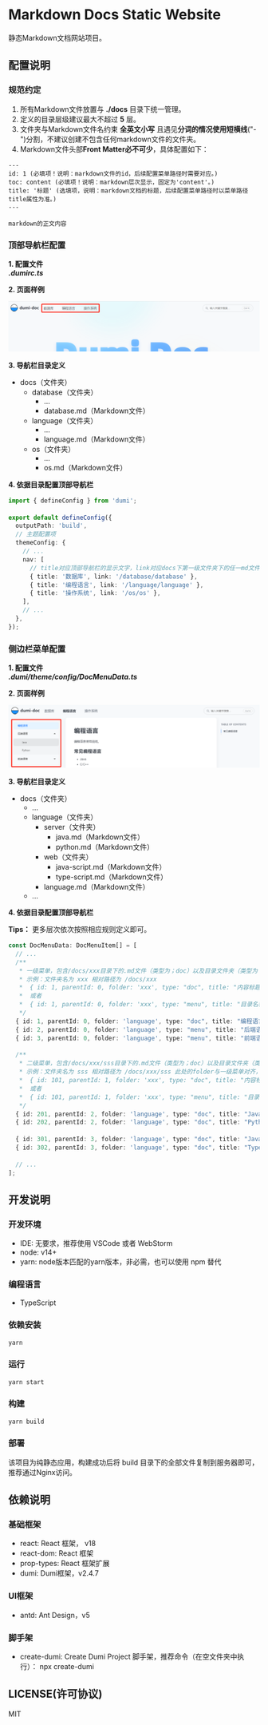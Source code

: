 # Markdown Docs Static Website

静态Markdown文档网站项目。

## 配置说明
### 规范约定
1. 所有Markdown文件放置与 **./docs** 目录下统一管理。
2. 定义的目录层级建议最大不超过 **5** 层。
3. 文件夹与Markdown文件名约束 **全英文小写** 且遇见**分词的情况使用短横线**("-")分割，不建议创建不包含任何markdown文件的文件夹。
4. Markdown文件头部**Front Matter必不可少**，具体配置如下：
```text
---
id: 1 (必填项！说明：markdown文件的id，后续配置菜单路径时需要对应。)
toc: content (必填项！说明：markdown层次显示，固定为'content'。)
title: '标题' (选填项，说明：markdown文档的标题，后续配置菜单路径时以菜单路径title属性为准。)
---

markdown的正文内容

```

### 顶部导航栏配置
**1. 配置文件**  
**_.dumirc.ts_**  

**2. 页面样例**  

![顶部导航栏](descimg/topnav.png)  

**3. 导航栏目录定义**  
- docs（文件夹）
  - database（文件夹）
    - ...
    - database.md（Markdown文件）
  - language（文件夹）
    - ...
    - language.md（Markdown文件）
  - os（文件夹）
    - ...
    - os.md（Markdown文件）

**4. 依据目录配置顶部导航栏**
```typescript
import { defineConfig } from 'dumi';

export default defineConfig({
  outputPath: 'build',
  // 主题配置项
  themeConfig: {
    // ...
    nav: [
      // title对应顶部导航栏的显示文字，link对应docs下第一级文件夹下的任一md文件（文件名与路径需要匹配）
      { title: '数据库', link: '/database/database' },
      { title: '编程语言', link: '/language/language' },
      { title: '操作系统', link: '/os/os' },
    ],
    // ...
  },
});
```

### 侧边栏菜单配置
**1. 配置文件**  
**_.dumi/theme/config/DocMenuData.ts_**

**2. 页面样例**

![侧边栏菜单](descimg/sidebar.png)

**3. 导航栏目录定义**
- docs（文件夹）
  - ...
  - language（文件夹）
    - server（文件夹）
      - java.md（Markdown文件）
      - python.md（Markdown文件）
    - web（文件夹）
      - java-script.md（Markdown文件）
      - type-script.md（Markdown文件）
    - language.md（Markdown文件）
  - ...

**4. 依据目录配置顶部导航栏**  

**Tips：** 更多层次依次按照相应规则定义即可。  

```typescript
const DocMenuData: DocMenuItem[] = [
  // ...
  /**
   * 一级菜单，包含/docs/xxx目录下的.md文件（类型为；doc）以及目录文件夹（类型为：menu）
   * 示例：文件夹名为 xxx 相对路径为 /docs/xxx
   *  { id: 1, parentId: 0, folder: 'xxx', type: "doc", title: "内容标题（即.md文件标题）", link: ''},
   *  或者
   *  { id: 1, parentId: 0, folder: 'xxx', type: "menu", title: "目录名称", link: ''},
   */
  { id: 1, parentId: 0, folder: 'language', type: "doc", title: "编程语言", link: ''},
  { id: 2, parentId: 0, folder: 'language', type: "menu", title: "后端语言", link: ''},
  { id: 3, parentId: 0, folder: 'language', type: "menu", title: "前端语言", link: ''},

  /**
   * 二级菜单，包含/docs/xxx/sss目录下的.md文件（类型为；doc）以及目录文件夹（类型为：menu）
   * 示例：文件夹名为 sss 相对路径为 /docs/xxx/sss 此处的folder与一级菜单对齐，仍为 xxx
   *  { id: 101, parentId: 1, folder: 'xxx', type: "doc", title: "内容标题（即.md文件标题）", link: ''},
   *  或者
   *  { id: 101, parentId: 1, folder: 'xxx', type: "menu", title: "目录名称", link: ''},
   */
  { id: 201, parentId: 2, folder: 'language', type: "doc", title: "Java", link: ''},
  { id: 202, parentId: 2, folder: 'language', type: "doc", title: "Python", link: ''},

  { id: 301, parentId: 3, folder: 'language', type: "doc", title: "JavaScript", link: ''},
  { id: 302, parentId: 3, folder: 'language', type: "doc", title: "TypeScript", link: ''},
  
  // ...
];

```

## 开发说明
### 开发环境
- IDE: 无要求，推荐使用 VSCode 或者 WebStorm
- node: v14+
- yarn: node版本匹配的yarn版本，非必需，也可以使用 npm 替代

### 编程语言
- TypeScript

### 依赖安装
```shell
yarn
```

### 运行
```shell
yarn start
```
### 构建
```shell
yarn build
```

### 部署
该项目为纯静态应用，构建成功后将 build 目录下的全部文件复制到服务器即可，推荐通过Nginx访问。

## 依赖说明
### 基础框架
- react: React 框架， v18
- react-dom: React 框架
- prop-types: React 框架扩展
- dumi: Dumi框架，v2.4.7

### UI框架
- antd: Ant Design，v5

### 脚手架
- create-dumi: Create Dumi Project 脚手架，推荐命令（在空文件夹中执行）： npx create-dumi

## LICENSE(许可协议)

MIT
